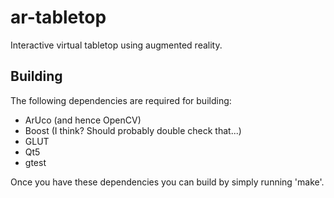 ar-tabletop
===========

Interactive virtual tabletop using augmented reality.

Building
--------

The following dependencies are required for building:

 - ArUco (and hence OpenCV)
 - Boost (I think? Should probably double check that...)
 - GLUT
 - Qt5
 - gtest

Once you have these dependencies you can build by simply running 'make'.
